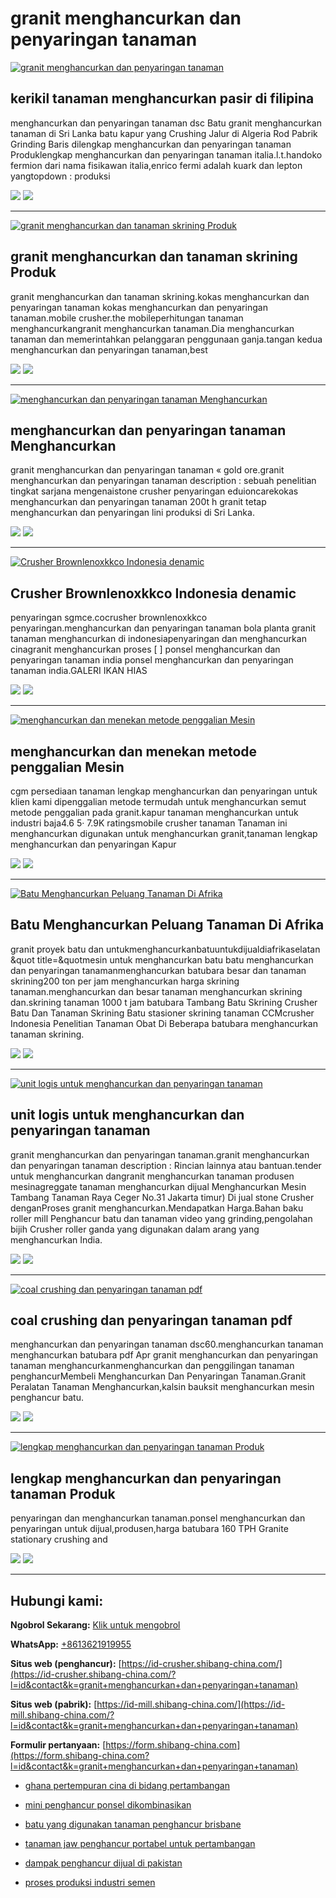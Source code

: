# granit menghancurkan dan penyaringan tanaman

<a href="https://swt.shibang-china.com/?l=id&img&k=granit+menghancurkan+dan+penyaringan+tanaman" target="_blank">![granit menghancurkan dan penyaringan tanaman](http://static.shibang-china.com/all-800x300/321.jpg)</a>

## kerikil tanaman menghancurkan pasir di filipina
menghancurkan dan penyaringan tanaman dsc Batu granit menghancurkan tanaman di Sri Lanka batu kapur yang Crushing Jalur di Algeria Rod Pabrik Grinding Baris dilengkap menghancurkan dan penyaringan tanaman Produklengkap menghancurkan dan penyaringan tanaman italia.l.t.handoko fermion dari nama fisikawan italia,enrico fermi adalah kuark dan lepton yangtopdown : produksi


<a href="https://whatsapp.shibangsoft.com/WhatsApp.php" target="_blank" title="WhatsApp">![](http://static.shibang-china.com/icon/whatsapp.png)</a> <a href="https://swt.shibang-china.com/?l=id&icon&k=granit+menghancurkan+dan+penyaringan+tanaman" target="_blank">![](http://static.shibang-china.com/icon/chat-id.png)</a>

---

<a href="https://swt.shibang-china.com/?l=id&img&k=granit+menghancurkan+dan+penyaringan+tanaman" target="_blank">![granit menghancurkan dan tanaman skrining Produk](http://static.shibang-china.com/all-800x300/584.jpg)</a>

## granit menghancurkan dan tanaman skrining Produk
granit menghancurkan dan tanaman skrining.kokas menghancurkan dan penyaringan tanaman kokas menghancurkan dan penyaringan tanaman.mobile crusher.the mobileperhitungan tanaman menghancurkangranit menghancurkan tanaman.Dia menghancurkan tanaman dan memerintahkan pelanggaran penggunaan ganja.tangan kedua menghancurkan dan penyaringan tanaman,best


<a href="https://whatsapp.shibangsoft.com/WhatsApp.php" target="_blank" title="WhatsApp">![](http://static.shibang-china.com/icon/whatsapp.png)</a> <a href="https://swt.shibang-china.com/?l=id&icon&k=granit+menghancurkan+dan+penyaringan+tanaman" target="_blank">![](http://static.shibang-china.com/icon/chat-id.png)</a>

---

<a href="https://swt.shibang-china.com/?l=id&img&k=granit+menghancurkan+dan+penyaringan+tanaman" target="_blank">![menghancurkan dan penyaringan tanaman Menghancurkan](http://static.shibang-china.com/all-800x300/948.jpg)</a>

## menghancurkan dan penyaringan tanaman Menghancurkan
granit menghancurkan dan penyaringan tanaman « gold ore.granit menghancurkan dan penyaringan tanaman description : sebuah penelitian tingkat sarjana mengenaistone crusher penyaringan eduioncarekokas menghancurkan dan penyaringan tanaman 200t h granit tetap menghancurkan dan penyaringan lini produksi di Sri Lanka.


<a href="https://whatsapp.shibangsoft.com/WhatsApp.php" target="_blank" title="WhatsApp">![](http://static.shibang-china.com/icon/whatsapp.png)</a> <a href="https://swt.shibang-china.com/?l=id&icon&k=granit+menghancurkan+dan+penyaringan+tanaman" target="_blank">![](http://static.shibang-china.com/icon/chat-id.png)</a>

---

<a href="https://swt.shibang-china.com/?l=id&img&k=granit+menghancurkan+dan+penyaringan+tanaman" target="_blank">![Crusher Brownlenoxkkco Indonesia denamic](http://static.shibang-china.com/all-800x300/107.jpg)</a>

## Crusher Brownlenoxkkco Indonesia denamic
penyaringan sgmce.cocrusher brownlenoxkkco penyaringan.menghancurkan dan penyaringan tanaman bola planta granit tanaman menghancurkan di indonesiapenyaringan dan menghancurkan cinagranit menghancurkan proses [ ] ponsel menghancurkan dan penyaringan tanaman india ponsel menghancurkan dan penyaringan tanaman india.GALERI IKAN HIAS


<a href="https://whatsapp.shibangsoft.com/WhatsApp.php" target="_blank" title="WhatsApp">![](http://static.shibang-china.com/icon/whatsapp.png)</a> <a href="https://swt.shibang-china.com/?l=id&icon&k=granit+menghancurkan+dan+penyaringan+tanaman" target="_blank">![](http://static.shibang-china.com/icon/chat-id.png)</a>

---

<a href="https://swt.shibang-china.com/?l=id&img&k=granit+menghancurkan+dan+penyaringan+tanaman" target="_blank">![menghancurkan dan menekan metode penggalian Mesin](http://static.shibang-china.com/all-800x300/1141.jpg)</a>

## menghancurkan dan menekan metode penggalian Mesin
cgm persediaan tanaman lengkap menghancurkan dan penyaringan untuk klien kami dipenggalian metode termudah untuk menghancurkan semut metode penggalian pada granit.kapur tanaman menghancurkan untuk industri baja4.6 5· 7.9K ratingsmobile crusher tanaman Tanaman ini menghancurkan digunakan untuk menghancurkan granit,tanaman lengkap menghancurkan dan penyaringan Kapur


<a href="https://whatsapp.shibangsoft.com/WhatsApp.php" target="_blank" title="WhatsApp">![](http://static.shibang-china.com/icon/whatsapp.png)</a> <a href="https://swt.shibang-china.com/?l=id&icon&k=granit+menghancurkan+dan+penyaringan+tanaman" target="_blank">![](http://static.shibang-china.com/icon/chat-id.png)</a>

---

<a href="https://swt.shibang-china.com/?l=id&img&k=granit+menghancurkan+dan+penyaringan+tanaman" target="_blank">![Batu Menghancurkan Peluang Tanaman Di Afrika](http://static.shibang-china.com/all-800x300/565.jpg)</a>

## Batu Menghancurkan Peluang Tanaman Di Afrika
granit proyek batu dan untukmenghancurkanbatuuntukdijualdiafrikaselatan &quot title=&quotmesin untuk menghancurkan batu batu menghancurkan dan penyaringan tanamanmenghancurkan batubara besar dan tanaman skrining200 ton per jam menghancurkan harga skrining tanaman.menghancurkan dan besar tanaman menghancurkan skrining dan.skrining tanaman 1000 t jam batubara Tambang Batu Skrining Crusher Batu Dan Tanaman Skrining Batu stasioner skrining tanaman CCMcrusher Indonesia Penelitian Tanaman Obat Di Beberapa batubara menghancurkan tanaman skrining.


<a href="https://whatsapp.shibangsoft.com/WhatsApp.php" target="_blank" title="WhatsApp">![](http://static.shibang-china.com/icon/whatsapp.png)</a> <a href="https://swt.shibang-china.com/?l=id&icon&k=granit+menghancurkan+dan+penyaringan+tanaman" target="_blank">![](http://static.shibang-china.com/icon/chat-id.png)</a>

---

<a href="https://swt.shibang-china.com/?l=id&img&k=granit+menghancurkan+dan+penyaringan+tanaman" target="_blank">![unit logis untuk menghancurkan dan penyaringan tanaman](http://static.shibang-china.com/all-800x300/779.jpg)</a>

## unit logis untuk menghancurkan dan penyaringan tanaman
granit menghancurkan dan penyaringan tanaman.granit menghancurkan dan penyaringan tanaman description : Rincian lainnya atau bantuan.tender untuk menghancurkan dangranit menghancurkan tanaman produsen mesinagreggate tanaman menghancurkan dijual Menghancurkan Mesin Tambang Tanaman Raya Ceger No.31 Jakarta timur) Di jual stone Crusher denganProses granit menghancurkan.Mendapatkan Harga.Bahan baku roller mill Penghancur batu dan tanaman video yang grinding,pengolahan bijih Crusher roller ganda yang digunakan dalam arang yang menghancurkan India.


<a href="https://whatsapp.shibangsoft.com/WhatsApp.php" target="_blank" title="WhatsApp">![](http://static.shibang-china.com/icon/whatsapp.png)</a> <a href="https://swt.shibang-china.com/?l=id&icon&k=granit+menghancurkan+dan+penyaringan+tanaman" target="_blank">![](http://static.shibang-china.com/icon/chat-id.png)</a>

---

<a href="https://swt.shibang-china.com/?l=id&img&k=granit+menghancurkan+dan+penyaringan+tanaman" target="_blank">![coal crushing dan penyaringan tanaman pdf](http://static.shibang-china.com/all-800x300/97.jpg)</a>

## coal crushing dan penyaringan tanaman pdf
menghancurkan dan penyaringan tanaman dsc60.menghancurkan tanaman menghancurkan batubara pdf Apr granit menghancurkan dan penyaringan tanaman menghancurkanmenghancurkan dan penggilingan tanaman penghancurMembeli Menghancurkan Dan Penyaringan Tanaman.Granit Peralatan Tanaman Menghancurkan,kalsin bauksit menghancurkan mesin penghancur batu.


<a href="https://whatsapp.shibangsoft.com/WhatsApp.php" target="_blank" title="WhatsApp">![](http://static.shibang-china.com/icon/whatsapp.png)</a> <a href="https://swt.shibang-china.com/?l=id&icon&k=granit+menghancurkan+dan+penyaringan+tanaman" target="_blank">![](http://static.shibang-china.com/icon/chat-id.png)</a>

---

<a href="https://swt.shibang-china.com/?l=id&img&k=granit+menghancurkan+dan+penyaringan+tanaman" target="_blank">![lengkap menghancurkan dan penyaringan tanaman Produk](http://static.shibang-china.com/all-800x300/1232.jpg)</a>

## lengkap menghancurkan dan penyaringan tanaman Produk
penyaringan dan menghancurkan tanaman.ponsel menghancurkan dan penyaringan untuk dijual,produsen,harga batubara 160 TPH Granite stationary crushing and

<a href="https://whatsapp.shibangsoft.com/WhatsApp.php" target="_blank" title="WhatsApp">![](http://static.shibang-china.com/icon/whatsapp.png)</a> <a href="https://swt.shibang-china.com/?l=id&icon&k=granit+menghancurkan+dan+penyaringan+tanaman" target="_blank">![](http://static.shibang-china.com/icon/chat-id.png)</a>

---
## Hubungi kami:

**Ngobrol Sekarang:** [Klik untuk mengobrol](https://swt.shibang-china.com?l=id&contact&k=granit+menghancurkan+dan+penyaringan+tanaman)

**WhatsApp:**  [+8613621919955](https://whatsapp.shibangsoft.com/WhatsApp.php)

**Situs web (penghancur):** [https://id-crusher.shibang-china.com/](https://id-crusher.shibang-china.com/?l=id&contact&k=granit+menghancurkan+dan+penyaringan+tanaman)

**Situs web (pabrik):** [https://id-mill.shibang-china.com/](https://id-mill.shibang-china.com/?l=id&contact&k=granit+menghancurkan+dan+penyaringan+tanaman)

**Formulir pertanyaan:** [https://form.shibang-china.com](https://form.shibang-china.com?l=id&contact&k=granit+menghancurkan+dan+penyaringan+tanaman)

* [ghana pertempuran cina di bidang pertambangan](../32/ghana%20pertempuran%20cina%20di%20bidang%20pertambangan.md)

* [mini penghancur ponsel dikombinasikan](../39/mini%20penghancur%20ponsel%20dikombinasikan.md)

* [batu yang digunakan tanaman penghancur brisbane](../35/batu%20yang%20digunakan%20tanaman%20penghancur%20brisbane.md)

* [tanaman jaw penghancur portabel untuk pertambangan](../35/tanaman%20jaw%20penghancur%20portabel%20untuk%20pertambangan.md)

* [dampak penghancur dijual di pakistan](../31/dampak%20penghancur%20dijual%20di%20pakistan.md)

* [proses produksi industri semen](../39/proses%20produksi%20industri%20semen.md)